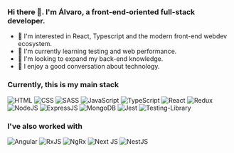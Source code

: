 ### Hi there 👋. I'm Álvaro, a front-end-oriented full-stack developer.

- 👀 I'm interested in React, Typescript and the modern front-end webdev ecosystem.
- 🌱 I'm currently learning testing and web performance.
- 🔭 I'm looking to expand my back-end knowledge.
- 💬 I enjoy a good conversation about technology.

### Currently, this is my main stack

![HTML](https://img.shields.io/badge/html-%23E34F26?style=for-the-badge&logo=html5&logoColor=white) ![CSS](https://img.shields.io/badge/css-%231572B6?style=for-the-badge&logo=css3&logoColor=white) ![SASS](https://img.shields.io/badge/SASS-%23CC6699?style=for-the-badge&logo=SASS&logoColor=white) ![JavaScript](https://img.shields.io/badge/JavaScript-%23F7DF1E?style=for-the-badge&logo=javascript&logoColor=white) ![TypeScript](https://img.shields.io/badge/TypeScript-%233178C6.svg?style=for-the-badge&logo=typescript&logoColor=white) ![React](https://img.shields.io/badge/React-%2361DAFB?style=for-the-badge&logo=react&logoColor=white) ![Redux](https://img.shields.io/badge/Redux-%23764ABC?style=for-the-badge&logo=redux&logoColor=white) ![NodeJS](https://img.shields.io/badge/Node.JS-%23339933?style=for-the-badge&logo=node.js&logoColor=white) ![ExpressJS](https://img.shields.io/badge/Express.JS-%23000000?style=for-the-badge&logo=express&logoColor=white)
![MongoDB](https://img.shields.io/badge/MongoDB-%2347A248?style=for-the-badge&logo=mongodb&logoColor=white) ![Jest](https://img.shields.io/badge/Jest-%23C21325?style=for-the-badge&logo=jest&logoColor=white) ![Testing-Library](https://img.shields.io/badge/Testing%20Library-%23E33332?style=for-the-badge&logo=testing-library&logoColor=white)

### I've also worked with

![Angular](https://img.shields.io/badge/angular-%23DD0031?style=for-the-badge&logo=angular&logoColor=white) ![RxJS](https://img.shields.io/badge/RxJS-%23D81B60?style=for-the-badge&logo=reactivex&logoColor=white) ![NgRx](https://img.shields.io/badge/NgRx-%23A829C3?style=for-the-badge&logo=reactivex&logoColor=white) ![Next JS](https://img.shields.io/badge/Next-%23000000?style=for-the-badge&logo=next.js&logoColor=white) ![NestJS](https://img.shields.io/badge/nestjs-%23E0234E?style=for-the-badge&logo=nestjs&logoColor=white)
